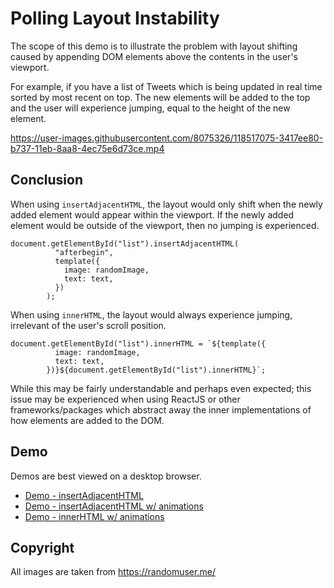# Polling Layout Instability

The scope of this demo is to illustrate the problem with layout shifting caused by appending DOM elements above the contents in the user's viewport.

For example, if you have a list of Tweets which is being updated in real time sorted by most recent on top. The new elements will be added to the top and the user will experience jumping, equal to the height of the new element.

https://user-images.githubusercontent.com/8075326/118517075-3417ee80-b737-11eb-8aa8-4ec75e6d73ce.mp4

## Conclusion

When using `insertAdjacentHTML`, the layout would only shift when the newly added element would appear within the viewport. If the newly added element would be outside of the viewport, then no jumping is experienced.

```
document.getElementById("list").insertAdjacentHTML(
          "afterbegin",
          template({
            image: randomImage,
            text: text,
          })
        );
```

When using `innerHTML`, the layout would always experience jumping, irrelevant of the user's scroll position.

```
document.getElementById("list").innerHTML = `${template({
          image: randomImage,
          text: text,
        })}${document.getElementById("list").innerHTML}`;
```

While this may be fairly understandable and perhaps even expected; this issue may be experienced when using ReactJS or other frameworks/packages which abstract away the inner implementations of how elements are added to the DOM.

## Demo

Demos are best viewed on a desktop browser.

- [Demo - insertAdjacentHTML](https://kevinfarrugia.github.io/poll-layout-instability/)
- [Demo - insertAdjacentHTML w/ animations](https://kevinfarrugia.github.io/poll-layout-instability/demo)
- [Demo - innerHTML w/ animations](https://kevinfarrugia.github.io/poll-layout-instability/demo-inner-html)

## Copyright

All images are taken from https://randomuser.me/
